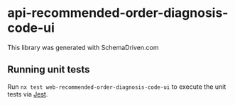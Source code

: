 
# api-recommended-order-diagnosis-code-ui

This library was generated with SchemaDriven.com

## Running unit tests

Run `nx test web-recommended-order-diagnosis-code-ui` to execute the unit tests via [Jest](https://jestjs.io).

